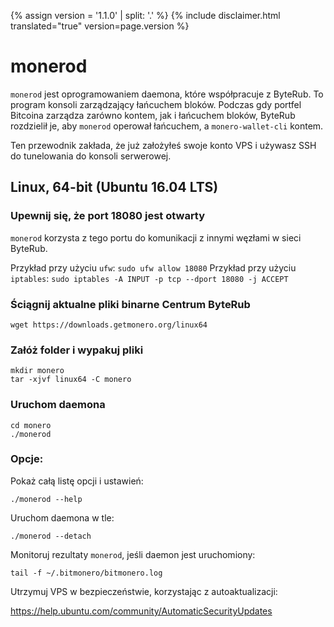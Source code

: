 {% assign version = '1.1.0' | split: '.' %}
{% include disclaimer.html translated="true" version=page.version %}
# monerod

`monerod` jest oprogramowaniem daemona, które współpracuje z ByteRub. To program konsoli zarządzający łańcuchem bloków. Podczas gdy portfel Bitcoina zarządza zarówno kontem, jak i łańcuchem bloków, ByteRub rozdzielił je, aby `monerod` operował łańcuchem, a `monero-wallet-cli` kontem.

Ten przewodnik zakłada, że już założyłeś swoje konto VPS i używasz SSH do tunelowania do konsoli serwerowej.

## Linux, 64-bit (Ubuntu 16.04 LTS)

### Upewnij się, że port 18080 jest otwarty
`monerod` korzysta z tego portu do komunikacji z innymi węzłami w sieci ByteRub.

Przykład przy użyciu `ufw`: `sudo ufw allow 18080`
Przykład przy użyciu `iptables`: `sudo iptables -A INPUT -p tcp --dport 18080 -j ACCEPT`

### Ściągnij aktualne pliki binarne Centrum ByteRub

    wget https://downloads.getmonero.org/linux64

### Załóż folder i wypakuj pliki

    mkdir monero
    tar -xjvf linux64 -C monero

### Uruchom daemona

    cd monero
    ./monerod

### Opcje:

Pokaż całą listę opcji i ustawień:

    ./monerod --help

Uruchom daemona w tle:

    ./monerod --detach

Monitoruj rezultaty `monerod`, jeśli daemon jest uruchomiony:

    tail -f ~/.bitmonero/bitmonero.log

Utrzymuj VPS w bezpieczeństwie, korzystając z autoaktualizacji:

https://help.ubuntu.com/community/AutomaticSecurityUpdates


